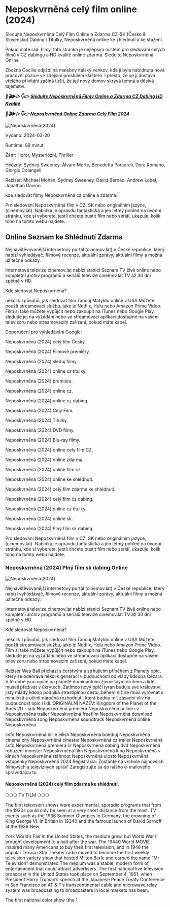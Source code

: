 <p><h1>Neposkvrněná celý film online (2024)</h1></p>

Sledujte Neposkvrněná Celý Film Online a Zdarma CZ-SK (Česko & Slovensko) Dabing i Titulky, Neposkvrněná online ke zhlédnutí a ke stažení.

Pokud máte rádi filmy, tato stránka je nejlepším místem pro sledování celých filmů v CZ dabingu a HD kvalitě online zdarma. Sledujte Neposkvrněná Online

Zbožná Cecílie odjíždí na malebný italský venkov, kde jí byla nabídnuta nová pracovní pozice ve zdejším proslulém klášteře. I přesto, že se jí dostává vřelého přivítání začíná tušit, že její nový domov skrývá temná a děsivá tajemství.

<p><b><i>🔴🎬▶▷👇👉 <a href="https://t.co/zrytobgF5h" target='_blank'>Sledujte Neposkvrněná Filmy Online a Zdarma CZ Dabing HD Kvalitě</b></i></a></p>

<p><b><i>🔴🎬▶▷👇👉 <a href="https://t.co/zrytobgF5h" target='_blank'>Neposkvrněná Online Zdarma Celý Film 2024</b></i></a></p>

<p><img src="https://image.tmdb.org/t/p/original/zCFFhoGtYUlgMAUnTpr9pSINxrJ.jpg" alt="Neposkvrněná(2024)" title="Sledujte Neposkvrněná Celý Film Online a Zdarma CZ-SK"></p>

Vydáno: 2024-03-20

Runtime: 89 minut

Žánr: Horor, Mysteriózní, Thriller

Hvězdy: Sydney Sweeney, Álvaro Morte, Benedetta Porcaroli, Dora Romano, Giorgio Colangeli

Režisér: Michael Mohan, Sydney Sweeney, David Bernad, Andrew Lobel, Jonathan Davino

kde sledovat filmy Neposkvrněná cz online a zdarma:

Pro sledování Neposkvrněná film v CZ, SK nebo originálním jazyce, (cinemov.lat). Nabídka je opravdu fantastická a jen letmý pohled na úvodní stránku, kde si vyberete, jestli chcete pustit film nebo seriál, ukazuje, kolik toho na tomto webu najdete.

<p><h2>Online Seznam ke Shlédnutí Zdarma</h2></p>

Nejnavštěvovanější internetový portál (cinemov.lat) v České republice, který nabízí vyhledávač, filmové recenze, aktuální zprávy, aktuální filmy a možná užitečné odkazy.

Internetová televize cinemov.lat nabízí stanici Seznam TV živě online nebo kompletní archiv programů a seriálů televize cinemov.lat TV až 30 dní zpětně v HD.

Kde sledovat Neposkvrněná?

několik způsobů, jak sledovat film Tancuj Matyldo online v USA Můžete použít streamovací službu, jako je Netflix, Hulu nebo Amazon Prime Video. Film si také můžete vypůjčit nebo zakoupit na iTunes nebo Google Play. sledujte jej na vyžádání nebo ve streamovací aplikaci dostupné na vašem televizoru nebo streamovacím zařízení, pokud máte kabel.

Doporučení pro vyhledávání Google:

Neposkvrněná (2024) celý film Český.

Neposkvrněná (2024) Filmové premiéry.

Neposkvrněná (2024) sleduj filmy.

Neposkvrněná (2024) online cz titulky.

Neposkvrněná (2024) premiéra.

Neposkvrněná (2024) online cz.

Neposkvrněná (2024) online cz dabing.

Neposkvrněná (2024) Celý Film.

Neposkvrněná (2024) Titulky.

Neposkvrněná (2024) DVD filmy.

Neposkvrněná (2024) Blu-ray filmy.

Neposkvrněná (2024) online cely film CZ.

Neposkvrněná (2024) online zdarma.

Neposkvrněná (2024) online film cz.

Neposkvrněná (2024) online ke shlédnutí.

Neposkvrněná (2024) celý film zdarma ke shlédnutí.

Neposkvrněná (2024) celý film cz dabing.

Neposkvrněná (2024) online cz titulky.

Neposkvrněná (2024) online sk.

Neposkvrněná (2024) Plný film sk dabing.

Pro sledování Neposkvrněná film v CZ, SK nebo originálním jazyce, (cinemov.lat). Nabídka je opravdu fantastická a jen letmý pohled na úvodní stránku, kde si vyberete, jestli chcete pustit film nebo seriál, ukazuje, kolik toho na tomto webu najdete.

<p><h3>Neposkvrněná (2024) Plný film sk dabing Online </h3></p>

<p><img src="https://image.tmdb.org/t/p/original/kTiNWArtBUe5aZnJExQfWTL8KxY.jpg" alt="Neposkvrněná(2024)" title="Sledujte Neposkvrněná Celý Film Online a Zdarma CZ-SK"></p>

Nejnavštěvovanější internetový portál (cinemov.lat) v České republice, který nabízí vyhledávač, filmové recenze, aktuální zprávy, aktuální filmy a možná užitečné odkazy.

Internetová televize cinemov.lat nabízí stanici Seznam TV živě online nebo kompletní archiv programů a seriálů televize cinemov.lat TV až 30 dní zpětně v HD.

Kde sledovat Neposkvrněná?

několik způsobů, jak sledovat film Tancuj Matyldo online v USA Můžete použít streamovací službu, jako je Netflix, Hulu nebo Amazon Prime Video. Film si také můžete vypůjčit nebo zakoupit na iTunes nebo Google Play. sledujte jej na vyžádání nebo ve streamovací aplikaci dostupné na vašem televizoru nebo streamovacím zařízení, pokud máte kabel.


Režisér Wes Ball přichází s čerstvým a strhujícím příběhem z Planety opic, který se odehrává několik generací v budoucnosti od vlády lidoopa Cézara. V té době jsou opice na planetě dominantním živočišným druhem a lidé musejí přežívat v úkrytech. Zatímco nový opičí tyran buduje své království, jistý mladý lidoop podniká strastiplnou cestu, během níž se musí vyrovnat s minulostí a učinit náročná rozhodnutí, která budou mít zásadní vliv na budoucnost opic i lidí. ORIGINÁLNÍ NÁZEV: Kingdom of the Planet of the Apes 2D - sub Neposkvrněná premiéra Neposkvrněná online cz Neposkvrněná trailer Neposkvrněná freefilm Neposkvrněná download Neposkvrněná song Neposkvrněná soundtrack Neposkvrněná online Neposkvrněná

csfd Neposkvrněná billie eilish Neposkvrněná bombuj Neposkvrněná cinema city Neposkvrněná cinestar Neposkvrněná cz trailer Neposkvrněná čsfd Neposkvrněná premiéra čr Neposkvrněná dabing dvd Neposkvrněná robuzení monster Neposkvrněná film Neposkvrněná kino Neposkvrněná v kinech Neposkvrněná stáhnout Neposkvrněná ulozto Neposkvrněná vstupenky Neposkvrněná 2024 Registrácia: Zostaňte na vrchole najnovších filmových a televíznych správ! Zaregistrujte sa do nášho e-mailového spravodajcu tu. 

<p><h4>Neposkvrněná (2024) celý film zdarma ke shlédnutí.</h4></p>

❍❍❍ TV FILM ❍❍❍ 

The first television shows were experimental, sporadic programs that from the 1930s could only be seen at a very short distance from the mast. TV events such as the 1936 Summer Olympics in Germany, the crowning of King George VI. In Britain in 19340 and the famous launch of David Sarnoff at the 1939 New

York World’s Fair in the United States, the medium grew, but World War II brought development to a halt after the war. The 19440 World MOVIE inspired many Americans to buy their first television, and in 1948 the popular Texaco Star Theater radio moved to become the first weekly television variety show that hosted Milton Berle and earned the name “Mr Television” demonstrated The medium was a stable, modern form of entertainment that could attract advertisers. The first national live television broadcast in the United States took place on September 4, 1951, when President Harry Truman’s speech at the Japanese Peace Treaty Conference in San Francisco on AT & T’s transcontinental cable and microwave relay system was broadcasting to broadcasters in local markets has been.

The first national color show (the 1
